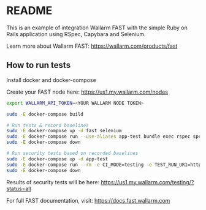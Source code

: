 # README

This is an example of integration Wallarm FAST with the simple Ruby on Rails application using RSpec, Capybara and Selenium.

Learn more about Wallarm FAST: https://wallarm.com/products/fast

## How to run tests

Install docker and docker-compose

Create your FAST node here:
https://us1.my.wallarm.com/nodes

```sh
export WALLARM_API_TOKEN=<YOUR WALLARM NODE TOKEN>

sudo -E docker-compose build

# Run tests & record baselines
sudo -E docker-compose up -d fast selenium
sudo -E docker-compose run --use-aliases app-test bundle exec rspec spec/features/posts_spec.rb
sudo -E docker-compose down

# Run security tests based on recorded baselines
sudo -E docker-compose up -d app-test
sudo -E docker-compose run --rm -e CI_MODE=testing -e TEST_RUN_URI=http://app-test:3000 fast
sudo -E docker-compose down
```

Results of security tests will be here: https://us1.my.wallarm.com/testing/?status=all

For full FAST documentation, visit: https://docs.fast.wallarm.com
